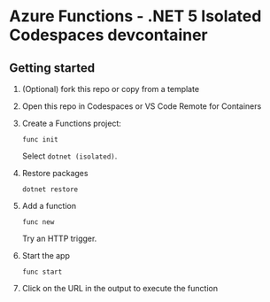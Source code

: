 # Azure Functions - .NET 5 Isolated Codespaces devcontainer

## Getting started

1. (Optional) fork this repo or copy from a template

1. Open this repo in Codespaces or VS Code Remote for Containers

1. Create a Functions project:
    ```
    func init
    ```
    Select `dotnet (isolated)`.

1. Restore packages
    ```
    dotnet restore
    ```

1. Add a function
    ```
    func new
    ```
    Try an HTTP trigger.

1. Start the app
    ```
    func start
    ```

1. Click on the URL in the output to execute the function

